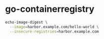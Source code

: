 # go-containerregistry

```sh
echo-image-digest \
  --image=harbor.example.com/hello-world \
  --insecure-registries=harbor.example.com
```
